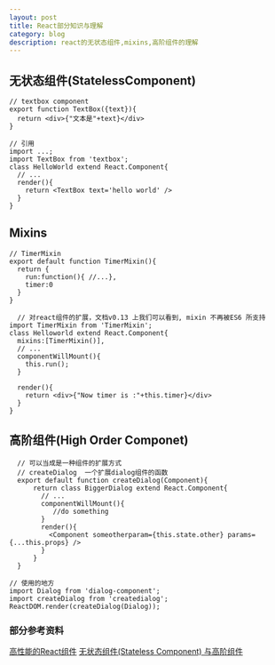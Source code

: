 ```yaml
---
layout: post
title: React部分知识与理解
category: blog
description: react的无状态组件,mixins,高阶组件的理解
---
```

## 无状态组件(StatelessComponent)

```
// textbox component
export function TextBox({text}){
  return <div>{"文本是"+text}</div>
}

// 引用
import ...;
import TextBox from 'textbox';
class HelloWorld extend React.Component{
  // ...
  render(){
    return <TextBox text='hello world' />
  }
}
```
## Mixins

```
// TimerMixin
export default function TimerMixin(){
  return {
    run:function(){ //...},
    timer:0  
  }
}

  // 对react组件的扩展，文档v0.13 上我们可以看到, mixin 不再被ES6 所支持
import TimerMixin from 'TimerMixin';
class Helloworld extend React.Component{
  mixins:[TimerMixin()],
  // ...
  componentWillMount(){
    this.run();  
  }

  render(){
    return <div>{"Now timer is :"+this.timer}</div>  
  }
}
```
## 高阶组件(High Order Componet)

```
  // 可以当成是一种组件的扩展方式
  // createDialog  一个扩展dialog组件的函数
  export default function createDialog(Component){
      return class BiggerDialog extend React.Component{
        // ...
        componentWillMount(){
           //do something          
        }
        render(){
          <Component someotherparam={this.state.other} params={...this.props} />      
        }
      }
  }

// 使用的地方
import Dialog from 'dialog-component';
import createDialog from 'createdialog';
ReactDOM.render(createDialog(Dialog));
```
### 部分参考资料

[高性能的React组件](http://www.tuicool.com/articles/Nna6NfN)
[无状态组件(Stateless Component) 与高阶组件](http://www.jianshu.com/p/63569386befc)


